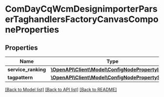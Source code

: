 # ComDayCqWcmDesignimporterParserTaghandlersFactoryCanvasComponeProperties

## Properties
Name | Type | Description | Notes
------------ | ------------- | ------------- | -------------
**service_ranking** | [**\OpenAPI\Client\Model\ConfigNodePropertyInteger**](ConfigNodePropertyInteger.md) |  | [optional] 
**tagpattern** | [**\OpenAPI\Client\Model\ConfigNodePropertyString**](ConfigNodePropertyString.md) |  | [optional] 

[[Back to Model list]](../README.md#documentation-for-models) [[Back to API list]](../README.md#documentation-for-api-endpoints) [[Back to README]](../README.md)


